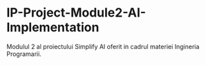 # IP-Project-Module2-AI-Implementation
Modulul 2 al proiectului Simplify AI oferit in cadrul materiei Ingineria Programarii.
